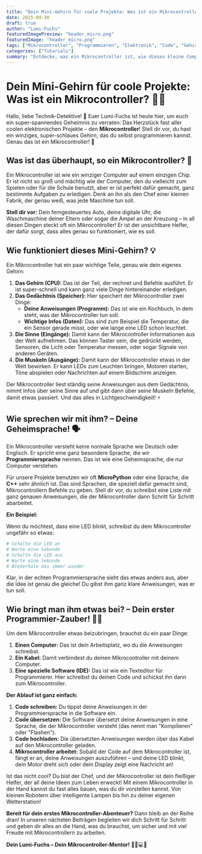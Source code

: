 ```yaml
---
title: "Dein Mini-Gehirn für coole Projekte: Was ist ein Mikrocontroller?"
date: 2025-09-30
draft: true
author: "Lumi-Fuchs"
featuredImagePreview: "header_micro.png"
featuredImage: "header_micro.png"
tags: ["Mikrocontroller", "Programmieren", "Elektronik", "Code", "Gehirn", "Tutorials"]
categories: ["Tutorials"]
summary: "Entdecke, was ein Mikrocontroller ist, wie dieses kleine Computer-Gehirn funktioniert und wie du ihm beibringen kannst, deine Ideen umzusetzen!"
---
```


# Dein Mini-Gehirn für coole Projekte: Was ist ein Mikrocontroller? 🧠✨

Hallo, liebe Technik-Detektive! 🦊 Euer Lumi-Fuchs ist heute hier, um euch ein super-spannendes Geheimnis zu verraten: Das Herzstück fast aller coolen elektronischen Projekte – den **Mikrocontroller**! Stell dir vor, du hast ein winziges, super-schlaues Gehirn, das du selbst programmieren kannst. Genau das ist ein Mikrocontroller! 🚀

## Was ist das überhaupt, so ein Mikrocontroller? 🤔

Ein Mikrocontroller ist wie ein winziger Computer auf einem einzigen Chip. Er ist nicht so groß und mächtig wie der Computer, den du vielleicht zum Spielen oder für die Schule benutzt, aber er ist perfekt dafür gemacht, ganz bestimmte Aufgaben zu erledigen. Denk an ihn als den Chef einer kleinen Fabrik, der genau weiß, was jede Maschine tun soll.

**Stell dir vor:** Dein ferngesteuertes Auto, deine digitale Uhr, die Waschmaschine deiner Eltern oder sogar die Ampel an der Kreuzung – in all diesen Dingen steckt oft ein Mikrocontroller! Er ist der unsichtbare Helfer, der dafür sorgt, dass alles genau so funktioniert, wie es soll.

## Wie funktioniert dieses Mini-Gehirn? 💡

Ein Mikrocontroller hat ein paar wichtige Teile, genau wie dein eigenes Gehirn:

1.  **Das Gehirn (CPU):** Das ist der Teil, der rechnet und Befehle ausführt. Er ist super-schnell und kann ganz viele Dinge hintereinander erledigen.
2.  **Das Gedächtnis (Speicher):** Hier speichert der Mikrocontroller zwei Dinge:
    *   **Deine Anweisungen (Programm):** Das ist wie ein Kochbuch, in dem steht, was der Mikrocontroller tun soll.
    *   **Wichtige Infos (Daten):** Das sind zum Beispiel die Temperatur, die ein Sensor gerade misst, oder wie lange eine LED schon leuchtet.
3.  **Die Sinne (Eingänge):** Damit kann der Mikrocontroller Informationen aus der Welt aufnehmen. Das können Taster sein, die gedrückt werden, Sensoren, die Licht oder Temperatur messen, oder sogar Signale von anderen Geräten.
4.  **Die Muskeln (Ausgänge):** Damit kann der Mikrocontroller etwas in der Welt bewirken. Er kann LEDs zum Leuchten bringen, Motoren starten, Töne abspielen oder Nachrichten auf einem Bildschirm anzeigen.

Der Mikrocontroller liest ständig seine Anweisungen aus dem Gedächtnis, nimmt Infos über seine Sinne auf und gibt dann über seine Muskeln Befehle, damit etwas passiert. Und das alles in Lichtgeschwindigkeit! ⚡

## Wie sprechen wir mit ihm? – Deine Geheimsprache! 🗣️

Ein Mikrocontroller versteht keine normale Sprache wie Deutsch oder Englisch. Er spricht eine ganz besondere Sprache, die wir **Programmiersprache** nennen. Das ist wie eine Geheimsprache, die nur Computer verstehen.

Für unsere Projekte benutzen wir oft **MicroPython** oder eine Sprache, die **C++** sehr ähnlich ist. Das sind Sprachen, die speziell dafür gemacht sind, Mikrocontrollern Befehle zu geben. Stell dir vor, du schreibst eine Liste mit ganz genauen Anweisungen, die der Mikrocontroller dann Schritt für Schritt abarbeitet.

**Ein Beispiel:**

Wenn du möchtest, dass eine LED blinkt, schreibst du dem Mikrocontroller ungefähr so etwas:

```python
# Schalte die LED an
# Warte eine Sekunde
# Schalte die LED aus
# Warte eine Sekunde
# Wiederhole das immer wieder
```

Klar, in der echten Programmiersprache sieht das etwas anders aus, aber die Idee ist genau die gleiche! Du gibst ihm ganz klare Anweisungen, was er tun soll.

## Wie bringt man ihm etwas bei? – Dein erster Programmier-Zauber! 🧙‍♂️

Um dem Mikrocontroller etwas beizubringen, brauchst du ein paar Dinge:

1.  **Einen Computer:** Das ist dein Arbeitsplatz, wo du die Anweisungen schreibst.
2.  **Ein Kabel:** Damit verbindest du deinen Mikrocontroller mit deinem Computer.
3.  **Eine spezielle Software (IDE):** Das ist wie ein Texteditor für Programmierer. Hier schreibst du deinen Code und schickst ihn dann zum Mikrocontroller.

**Der Ablauf ist ganz einfach:**

1.  **Code schreiben:** Du tippst deine Anweisungen in der Programmiersprache in die Software ein.
2.  **Code übersetzen:** Die Software übersetzt deine Anweisungen in eine Sprache, die der Mikrocontroller versteht (das nennt man "Kompilieren" oder "Flashen").
3.  **Code hochladen:** Die übersetzten Anweisungen werden über das Kabel auf den Mikrocontroller geladen.
4.  **Mikrocontroller arbeitet:** Sobald der Code auf dem Mikrocontroller ist, fängt er an, deine Anweisungen auszuführen – und deine LED blinkt, dein Motor dreht sich oder dein Display zeigt eine Nachricht an!

Ist das nicht cool? Du bist der Chef, und der Mikrocontroller ist dein fleißiger Helfer, der all deine Ideen zum Leben erweckt! Mit einem Mikrocontroller in der Hand kannst du fast alles bauen, was du dir vorstellen kannst. Von kleinen Robotern über intelligente Lampen bis hin zu deiner eigenen Wetterstation!

**Bereit für dein erstes Mikrocontroller-Abenteuer?** Dann bleib an der Reihe dran! In unseren nächsten Beiträgen begleiten wir dich Schritt für Schritt und geben dir alles an die Hand, was du brauchst, um sicher und mit viel Freude mit Mikrocontrollern zu arbeiten.

**Dein Lumi-Fuchs – Dein Mikrocontroller-Mentor!** 🦊💡💻✨


